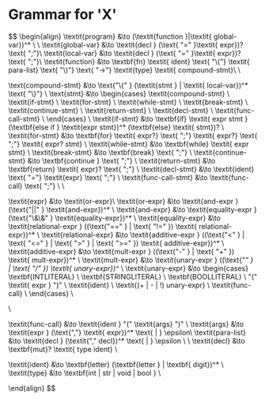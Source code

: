 # Grammar for 'X'

$$
\begin{align}
\textit{program} &\to (\textit{function }|\textit{ global-var})^*  \\ \\
\textit{global-var} &\to \textit{decl } (\text{ "=" }\textit{ expr})? \text{ ";"}\\
\textit{local-var} &\to \textit{decl } (\text{ "=" }\textit{ expr})? \text{ ";"}\\
\textit{function} &\to \textbf{fn} \textit{ ident} \text{ "\\("} \textit{ para-list} \text{ "\\)"} \text{ "->"}
\textit{type} \textit{ compound-stmt}\\ \\

\text{compound-stmt} &\to \text{"\\\{" } (\textit{stmt } | \textit{ local-var})^* \text{ "\\\}"} \\
\text{stmt} &\to
\begin{cases}
\textit{compound-stmt} \\
\textit{if-stmt} \\
\textit{for-stmt} \\
\textit{while-stmt} \\
\textit{break-stmt} \\
\textit{continue-stmt} \\
\textit{return-stmt} \\
\textit{decl-stmt} \\
\textit{func-call-stmt} \\
\end{cases} \\
\textit{if-stmt} &\to \textbf{if} \textit{ expr stmt } (\textbf{else if } \textit{expr stmt})^* (\textbf{else} \textit{
stmt})? \\
\textit{for-stmt} &\to \textbf{for} \textit{ expr?} \text{ ";"} \textit{ expr?} \text{ ";"} \textit{ expr? stmt} \\
\textit{while-stmt} &\to \textbf{while} \textit{ expr stmt} \\
\textit{break-stmt} &\to \textbf{break} \text{ ";"} \\
\textit{continue-stmt} &\to \textbf{continue } \text{ ";"} \\
\textit{return-stmt} &\to \textbf{return} \textit{ expr}? \text{ ";"} \\
\textit{decl-stmt} &\to \textit{ident} \text{ "="} \textit{expr} \text{ ";"} \\
\textit{func-call-stmt} &\to \textit{func-call} \text{ ";"} \\ \\

\textit{expr} &\to \textit{or-expr}\\
\textit{or-expr} &\to \textit{and-expr } (\text{"||" } \textit{and-expr})^* \\
\textit{and-expr} &\to \textit{equality-expr } (\text{"\\\&\\\&" } \textit{equality-expr})^* \\
\textit{equality-expr} &\to \textit{relational-expr } ((\text{"==" } | \text{ "!=" }) \textit{ relational-expr})^* \\
\textit{relational-expr} &\to \textit{additive-expr } ((\text{"<" } | \text{ "<=" } | \text{ ">" } | \text{ ">=" })
\textit{ additive-expr})^* \\
\textit{additive-expr} &\to \textit{mult-expr } ((\text{"-" } | \text{ "+" }) \textit{ mult-expr})^* \\
\textit{mult-expr} &\to \textit{unary-expr } ((\text{"*" } | \text{ "/" }) \textit{ unary-expr})^* \\
\textit{unary-expr} &\to
\begin{cases}
\textbf{INTLITERAL} \\
\textbf{STRINGLITERAL} \\
\textbf{BOOLLITERAL} \\
"(" \textit{ expr } ")" \\
\textit{ident} \\
\textit{(+ | - | !) unary-expr} \\
\textit{func-call} \\
\end{cases} \\

\\

\textit{func-call} &\to \textit{ident } "(" \textit{args} ")" \\
\textit{args} &\to \textit{expr } (\text{","} \textit{ expr})^* \text{ | } \epsilon\\
\textit{para-list} &\to \textit{decl } (\textit{"," decl})^*  \text{ | } \epsilon \\ \\
\textit{decl} &\to \textbf{mut}? \textit{ type ident} \\

\textit{ident} &\to \textbf{letter} (\textbf{letter } | \textbf{ digit})^* \\
\textit{type} &\to \textbf{int | str | void | bool } \\

\end{align}
$$